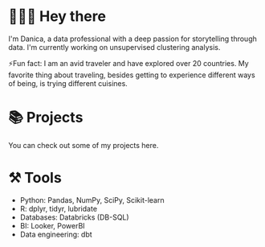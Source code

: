 # 🙋🏽‍♀️ Hey there

I'm Danica, a data professional with a deep passion for storytelling through data. I'm currently working on unsupervised clustering analysis.

⚡Fun fact: I am an avid traveler and have explored over 20 countries. My favorite thing about traveling, besides getting to experience different ways of being, is trying different cuisines.


# 📚 Projects
You can check out some of my projects here.

# ⚒️ Tools
* Python: Pandas, NumPy, SciPy, Scikit-learn
* R: dplyr, tidyr, lubridate
* Databases: Databricks (DB-SQL)
* BI: Looker, PowerBI
* Data engineering: dbt
